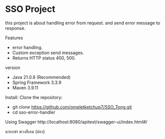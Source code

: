 # SSO Project

this project is about handling error from request. and send error message to response.

Features
- error handling.
- Custom exception send messages.
- Returns HTTP status 400, 500.

version
- Java 21.0.8 (Recommended)
- Spring Framework 3.3.9
- Maven 3.9.11

Install:
Clone the repository:
 - git clone https://github.com/omeletketchup7/SSO_Tong.git
 - cd sso-error-handler

Using Swagger
http://localhost:8080/apitest/swagger-ui/index.html#/

นายภชร พวงสีเคน (ต๋อง)
